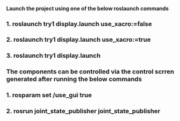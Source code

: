 #### Launch the project using one of the below roslaunch commands
### 1. roslaunch try1 display.launch use_xacro:=false
### 2. roslaunch try1 display.launch use_xacro:=true
### 3. roslaunch try1 display.launch

### The components can be controlled via the control scrren generated after running the below commands

### 1. rosparam set /use_gui true
### 2. rosrun joint_state_publisher joint_state_publisher





